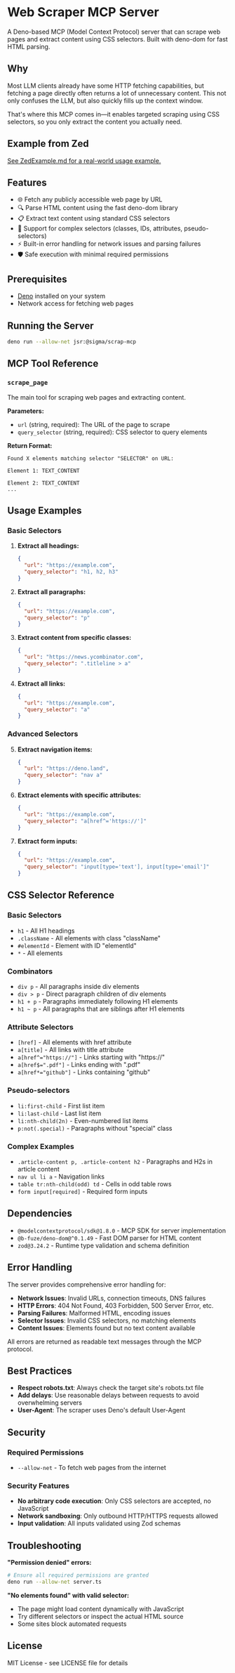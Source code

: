 # Web Scraper MCP Server

A Deno-based MCP (Model Context Protocol) server that can scrape web pages and
extract content using CSS selectors. Built with deno-dom for fast HTML parsing.

## Why

Most LLM clients already have some HTTP fetching capabilities, but fetching a
page directly often returns a lot of unnecessary content. This not only confuses
the LLM, but also quickly fills up the context window.

That's where this MCP comes in—it enables targeted scraping using CSS selectors,
so you only extract the content you actually need.

## Example from Zed

[See ZedExample.md for a real-world usage example.](ZedExample.md)

## Features

- 🌐 Fetch any publicly accessible web page by URL
- 🔍 Parse HTML content using the fast deno-dom library
- 📋 Extract text content using standard CSS selectors
- 🎯 Support for complex selectors (classes, IDs, attributes, pseudo-selectors)
- ⚡ Built-in error handling for network issues and parsing failures
- 🛡️ Safe execution with minimal required permissions

## Prerequisites

- [Deno](https://deno.land/) installed on your system
- Network access for fetching web pages

## Running the Server

```bash
deno run --allow-net jsr:@sigma/scrap-mcp
```

## MCP Tool Reference

### `scrape_page`

The main tool for scraping web pages and extracting content.

**Parameters:**

- `url` (string, required): The URL of the page to scrape
- `query_selector` (string, required): CSS selector to query elements

**Return Format:**

```
Found X elements matching selector "SELECTOR" on URL:

Element 1: TEXT_CONTENT

Element 2: TEXT_CONTENT
...
```

## Usage Examples

### Basic Selectors

1. **Extract all headings:**
   ```json
   {
     "url": "https://example.com",
     "query_selector": "h1, h2, h3"
   }
   ```

2. **Extract all paragraphs:**
   ```json
   {
     "url": "https://example.com",
     "query_selector": "p"
   }
   ```

3. **Extract content from specific classes:**
   ```json
   {
     "url": "https://news.ycombinator.com",
     "query_selector": ".titleline > a"
   }
   ```

4. **Extract all links:**
   ```json
   {
     "url": "https://example.com",
     "query_selector": "a"
   }
   ```

### Advanced Selectors

5. **Extract navigation items:**
   ```json
   {
     "url": "https://deno.land",
     "query_selector": "nav a"
   }
   ```

6. **Extract elements with specific attributes:**
   ```json
   {
     "url": "https://example.com",
     "query_selector": "a[href^='https://']"
   }
   ```

7. **Extract form inputs:**
   ```json
   {
     "url": "https://example.com",
     "query_selector": "input[type='text'], input[type='email']"
   }
   ```

## CSS Selector Reference

### Basic Selectors

- `h1` - All H1 headings
- `.className` - All elements with class "className"
- `#elementId` - Element with ID "elementId"
- `*` - All elements

### Combinators

- `div p` - All paragraphs inside div elements
- `div > p` - Direct paragraph children of div elements
- `h1 + p` - Paragraphs immediately following H1 elements
- `h1 ~ p` - All paragraphs that are siblings after H1 elements

### Attribute Selectors

- `[href]` - All elements with href attribute
- `a[title]` - All links with title attribute
- `a[href^="https://"]` - Links starting with "https://"
- `a[href$=".pdf"]` - Links ending with ".pdf"
- `a[href*="github"]` - Links containing "github"

### Pseudo-selectors

- `li:first-child` - First list item
- `li:last-child` - Last list item
- `li:nth-child(2n)` - Even-numbered list items
- `p:not(.special)` - Paragraphs without "special" class

### Complex Examples

- `.article-content p, .article-content h2` - Paragraphs and H2s in article
  content
- `nav ul li a` - Navigation links
- `table tr:nth-child(odd) td` - Cells in odd table rows
- `form input[required]` - Required form inputs

## Dependencies

- `@modelcontextprotocol/sdk@1.8.0` - MCP SDK for server implementation
- `@b-fuze/deno-dom@^0.1.49` - Fast DOM parser for HTML content
- `zod@3.24.2` - Runtime type validation and schema definition

## Error Handling

The server provides comprehensive error handling for:

- **Network Issues**: Invalid URLs, connection timeouts, DNS failures
- **HTTP Errors**: 404 Not Found, 403 Forbidden, 500 Server Error, etc.
- **Parsing Failures**: Malformed HTML, encoding issues
- **Selector Issues**: Invalid CSS selectors, no matching elements
- **Content Issues**: Elements found but no text content available

All errors are returned as readable text messages through the MCP protocol.

## Best Practices

- **Respect robots.txt**: Always check the target site's robots.txt file
- **Add delays**: Use reasonable delays between requests to avoid overwhelming
  servers
- **User-Agent**: The scraper uses Deno's default User-Agent

## Security

### Required Permissions

- `--allow-net` - To fetch web pages from the internet

### Security Features

- **No arbitrary code execution**: Only CSS selectors are accepted, no
  JavaScript
- **Network sandboxing**: Only outbound HTTP/HTTPS requests allowed
- **Input validation**: All inputs validated using Zod schemas

## Troubleshooting

**"Permission denied" errors:**

```bash
# Ensure all required permissions are granted
deno run --allow-net server.ts
```

**"No elements found" with valid selector:**

- The page might load content dynamically with JavaScript
- Try different selectors or inspect the actual HTML source
- Some sites block automated requests

## License

MIT License - see LICENSE file for details
